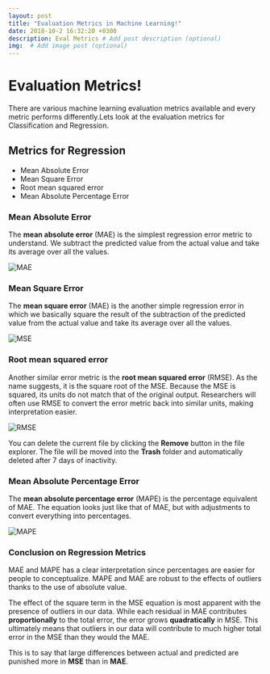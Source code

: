 ```yaml
---
layout: post
title: "Evaluation Metrics in Machine Learning!"
date: 2018-10-2 16:32:20 +0300
description: Eval Metrics # Add post description (optional)
img:  # Add image post (optional)
---
```


# Evaluation Metrics!

There are various machine learning evaluation metrics available and every metric performs differently.Lets look at the evaluation metrics for Classification and Regression.

## Metrics for Regression

-   Mean Absolute Error
-   Mean Square Error
- Root mean squared error
-  Mean Absolute Percentage Error

###  Mean Absolute Error

The **mean absolute error** (MAE) is the simplest regression error metric to understand. We subtract the predicted value from the actual value and take its average over all the values. 

![MAE](mae/jpg)

###  Mean Square Error

The **mean square error** (MAE) is the another simple regression error in which we basically square the result of the subtraction of the predicted value from the actual value and take its average over all the values. 

![MSE](mse.jpg)


### Root mean squared error

Another similar error metric  is the  **root mean squared error**  (RMSE). As the name suggests, it is the square root of the MSE. Because the MSE is squared, its units do not match that of the original output. Researchers will often use RMSE to convert the error metric back into similar units, making interpretation easier.

![RMSE](rmse.jpg)

You can delete the current file by clicking the **Remove** button in the file explorer. The file will be moved into the **Trash** folder and automatically deleted after 7 days of inactivity.

###  Mean Absolute Percentage Error

The  **mean absolute percentage error**  (MAPE) is the percentage equivalent of MAE. The equation looks just like that of MAE, but with adjustments to convert everything into percentages.

![MAPE](mape.jpg)


### Conclusion on Regression Metrics

MAE and MAPE  has a clear interpretation since percentages are easier for people to conceptualize. MAPE and MAE are robust to the effects of outliers thanks to the use of absolute value.

The effect of the square term in the MSE equation is most apparent with the presence of outliers in our data. While each residual in MAE contributes **proportionally** to the total error, the error grows **quadratically** in MSE. This ultimately means that outliers in our data will contribute to much higher total error in the MSE than they would the MAE.

This is to say that large differences between actual and predicted are punished more in **MSE** than in **MAE**.

